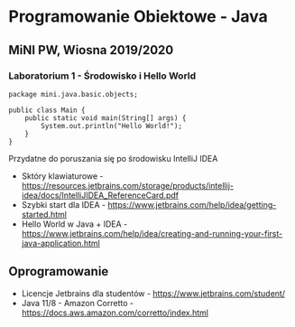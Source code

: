 # Programowanie Obiektowe - Java
## MiNI PW, Wiosna 2019/2020

### Laboratorium 1 - Środowisko i Hello World

```
package mini.java.basic.objects;

public class Main {
    public static void main(String[] args) {
        System.out.println("Hello World!");
    }
}
```

Przydatne do poruszania się po środowisku IntelliJ IDEA
- Sktóry klawiaturowe - https://resources.jetbrains.com/storage/products/intellij-idea/docs/IntelliJIDEA_ReferenceCard.pdf
- Szybki start dla IDEA - https://www.jetbrains.com/help/idea/getting-started.html
- Hello World w Java + IDEA - https://www.jetbrains.com/help/idea/creating-and-running-your-first-java-application.html

## Oprogramowanie
- Licencje Jetbrains dla studentów - https://www.jetbrains.com/student/
- Java 11/8 - Amazon Corretto - https://docs.aws.amazon.com/corretto/index.html

